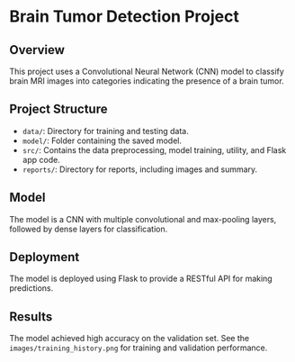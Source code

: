# Brain Tumor Detection Project

## Overview

This project uses a Convolutional Neural Network (CNN) model to classify brain MRI images into categories indicating the presence of a brain tumor.

## Project Structure

- `data/`: Directory for training and testing data.
- `model/`: Folder containing the saved model.
- `src/`: Contains the data preprocessing, model training, utility, and Flask app code.
- `reports/`: Directory for reports, including images and summary.

## Model

The model is a CNN with multiple convolutional and max-pooling layers, followed by dense layers for classification.

## Deployment

The model is deployed using Flask to provide a RESTful API for making predictions.

## Results

The model achieved high accuracy on the validation set. See the `images/training_history.png` for training and validation performance.